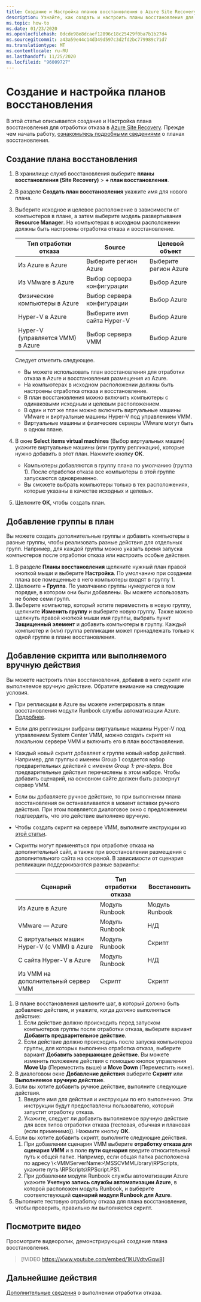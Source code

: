 ```yaml
---
title: Создание и Настройка планов восстановления в Azure Site Recovery
description: Узнайте, как создать и настроить планы восстановления для аварийного восстановления с помощью службы Azure Site Recovery.
ms.topic: how-to
ms.date: 01/23/2020
ms.openlocfilehash: 0dcde98e8dcaef12896c18c25429f0ba7b1b27d4
ms.sourcegitcommit: a43a59e44c14d349d597c3d2fd2bc779989c71d7
ms.translationtype: MT
ms.contentlocale: ru-RU
ms.lasthandoff: 11/25/2020
ms.locfileid: "96009727"
---
```

# <a name="create-and-customize-recovery-plans"></a>Создание и настройка планов восстановления

В этой статье описывается создание и Настройка плана восстановления для отработки отказа в [Azure Site Recovery](site-recovery-overview.md). Прежде чем начать работу, [ознакомьтесь подробными сведениями](recovery-plan-overview.md) о планах восстановления.

## <a name="create-a-recovery-plan"></a>Создание плана восстановления

1. В хранилище служб восстановления выберите **планы восстановления (Site Recovery)**  >  **+ план восстановления**.
2. В разделе **Создать план восстановления** укажите имя для нового плана.
3. Выберите исходное и целевое расположение в зависимости от компьютеров в плане, а затем выберите модель развертывания **Resource Manager**. На компьютерах в исходном расположении должны быть настроены отработка отказа и восстановление. 

    **Тип отработки отказа** | **Source** | **Целевой объект** 
   --- | --- | ---
   Из Azure в Azure | Выберите регион Azure | Выберите регион Azure
   Из VMware в Azure | Выбор сервера конфигурации | Выбор Azure
   Физические компьютеры в Azure | Выбор сервера конфигурации | Выбор Azure   
   Hyper-V в Azure | Выберите имя сайта Hyper-V | Выбор Azure
   Hyper-V (управляется VMM) в Azure  | Выбор сервера VMM | Выбор Azure
  
    Следует отметить следующее.
    - Вы можете использовать план восстановления для отработки отказа в Azure и восстановления размещения из Azure.
    - На компьютерах в исходном расположении должны быть настроены отработка отказа и восстановление.
    - В план восстановления можно включить компьютеры с одинаковыми исходным и целевым расположением.
    - В один и тот же план можно включить виртуальные машины VMware и виртуальные машины Hyper-V под управлением VMM.
    - Виртуальные машины и физические серверы VMware могут быть в одном плане.

4. В окне **Select items virtual machines** (Выбор виртуальных машин) укажите виртуальные машины (или группу репликации), которые нужно добавить в этот план. Нажмите кнопку **ОК**.
    - Компьютеры добавляются в группу плана по умолчанию (группа 1). После отработки отказа все компьютеры в этой группе запускаются одновременно.
    - Вы сможете выбрать компьютеры только в тех расположениях, которые указаны в качестве исходных и целевых. 
5. Щелкните **ОК**, чтобы создать план.

## <a name="add-a-group-to-a-plan"></a>Добавление группы в план

Вы можете создать дополнительные группы и добавить компьютеры в разные группы, чтобы реализовать разные действия для отдельных групп. Например, для каждой группы можно указать время запуска компьютеров после отработки отказа или настроить особые действия.

1. В разделе **Планы восстановления** щелкните нужный план правой кнопкой мыши и выберите **Настройка**. По умолчанию при создании плана все помещенные в него компьютеры входят в группу 1.
2. Щелкните **+ Группа**. По умолчанию группы нумеруются в том порядке, в котором они были добавлены. Вы можете использовать не более семи групп.
3. Выберите компьютер, который хотите переместить в новую группу, щелкните **Изменить группу** и выберите новую группу. Также можно щелкнуть правой кнопкой мыши имя группы, выбрать пункт **Защищенный элемент** и добавить компьютеры в группу. Каждый компьютер и (или) группа репликации может принадлежать только к одной группе в плане восстановления.


## <a name="add-a-script-or-manual-action"></a>Добавление скрипта или выполняемого вручную действия

Вы можете настроить план восстановления, добавив в него скрипт или выполняемое вручную действие. Обратите внимание на следующие условия.

- При репликации в Azure вы можете интегрировать в план восстановления модули Runbook службы автоматизации Azure. [Подробнее](site-recovery-runbook-automation.md).
- Если для репликации выбраны виртуальные машины Hyper-V под управлением System Center VMM, можно создать скрипт на локальном сервере VMM и включить его в план восстановления.
- Каждый новый скрипт добавляет к группе новый набор действий. Например, для группы с именем Group 1 создается набор предварительных действий с именем *Group 1: pre-steps*. Все предварительные действия перечислены в этом наборе. Чтобы добавить сценарий, на основном сайте должен быть развернут сервер VMM.
- Если вы добавляете ручное действие, то при выполнении плана восстановления он останавливается в момент вставки ручного действия. При этом появляется диалоговое окно с предложением подтвердить, что это действие выполнено вручную.
- Чтобы создать скрипт на сервере VMM, выполните инструкции из [этой статьи](hyper-v-vmm-recovery-script.md).
- Скрипты могут применяться при отработке отказа на дополнительный сайт, а также при восстановлении размещения с дополнительного сайта на основной. В зависимости от сценария репликации поддерживаются разные варианты:
    
    **Сценарий** | **Тип отработки отказа** | **Восстановить**
    --- | --- | --- 
    Из Azure в Azure  | Модуль Runbook | Модуль Runbook
    VMware — Azure | Модуль Runbook | Н/Д 
    С виртуальных машин Hyper-V (с VMM) в Azure | Модуль Runbook | Скрипт
    С сайта Hyper-V в Azure | Модуль Runbook | Н/Д
    Из VMM на дополнительный сервер VMM | Скрипт | Скрипт

1. В плане восстановления щелкните шаг, в который должно быть добавлено действие, и укажите, когда должно выполняться действие:
    1. Если действие должно происходить перед запуском компьютеров группы после отработки отказа, выберите вариант **Добавить предварительное действие**.
    1. Если действие должно происходить после запуска компьютеров группы, для которых выполнена отработка отказа, выберите вариант **Добавить завершающее действие**. Вы можете изменить положение действия с помощью кнопок управления **Move Up** (Переместить выше) и **Move Down** (Переместить ниже).
2. В диалоговом окне **Добавление действия** выберите **Скрипт** или **Выполняемое вручную действие**.
3. Если вы хотите добавить ручное действие, выполните следующие действия.
    1. Введите имя для действия и инструкции по его выполнению. Эти инструкции будут предоставлены пользователю, который запустит отработку отказа.
    1. Укажите, следует ли добавить выполняемое вручную действие для всех типов отработки отказа (тестовая, обычная и плановая (если применимо)). Нажмите кнопку **ОК**.
4. Если вы хотите добавить скрипт, выполните следующие действия.
    1. При добавлении сценария VMM выберите **отработку отказа для сценария VMM** и в поле **пути сценария** введите относительный путь к общей папке. Например, если общая папка расположена по адресу \\\<VMMServerName>\MSSCVMMLibrary\RPScripts, укажите путь \RPScripts\RPScript.PS1.
    1. При добавлении модуля Runbook службы автоматизации Azure укажите **Учетную запись службы автоматизации Azure**, в которой расположен модуль Runbook, и выберите соответствующий **сценарий модуля Runbook для Azure**.
5. Выполните тестовую отработку отказа для плана восстановления, чтобы проверить, правильно ли выполняется скрипт.

## <a name="watch-a-video"></a>Посмотрите видео

Просмотрите видеоролик, демонстрирующий создание плана восстановления.


> [!VIDEO https://www.youtube.com/embed/1KUVdtvGqw8]

## <a name="next-steps"></a>Дальнейшие действия

[Дополнительные сведения](site-recovery-failover.md) о выполнении отработки отказа.  

    
